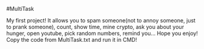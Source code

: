 #MultiTask

My first project! It allows you to spam someone(not to annoy someone, just to prank someone), count, show time, mine crypto, ask you about your hunger, open youtube, pick random numbers, remind you... Hope you enjoy!
Copy the code from MultiTask.txt and run it in CMD!
